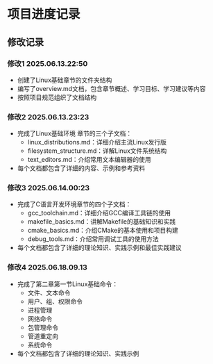 # 项目进度记录

## 修改记录

### 修改1 2025.06.13.22:50
- 创建了Linux基础章节的文件夹结构
- 编写了overview.md文档，包含章节概述、学习目标、学习建议等内容
- 按照项目规范组织了文档结构

### 修改2 2025.06.13.23:23
- 完成了Linux基础环境 章节的三个子文档：
  - linux_distributions.md：详细介绍主流Linux发行版
  - filesystem_structure.md：详解Linux文件系统结构
  - text_editors.md：介绍常用文本编辑器的使用
- 每个文档都包含了详细的内容、示例和参考资料

### 修改3 2025.06.14.00:23
- 完成了C语言开发环境章节的四个子文档：
  - gcc_toolchain.md：详细介绍GCC编译工具链的使用
  - makefile_basics.md：讲解Makefile的基础知识和实践
  - cmake_basics.md：介绍CMake的基本使用和项目构建
  - debug_tools.md：介绍常用调试工具的使用方法
- 每个文档都包含了详细的理论知识、实践示例和最佳实践建议

### 修改4 2025.06.18.09.13
- 完成了第二章第一节Linux基础命令：
  - 文件、文本命令
  - 用户、组、权限命令
  - 进程管理
  - 网络命令
  - 包管理命令
  - 管道重定向
  - 系统命令
- 每个文档都包含了详细的理论知识、实践示例



